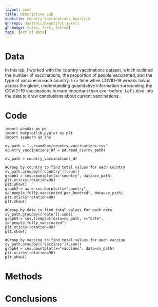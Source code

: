 ```yaml
---
layout: post
title: Descriptive Lab
subtitle: Country Vaccinations Analysis
gh-repo: daattali/beautiful-jekyll
gh-badge: [star, fork, follow]
tags: [Art of Data]
---
```


# Data

In this lab, I worked with the country vaccinations dataset, which outlined the number of vaccinations, the proportion of people vaccianted, and the type of vaccine in each country. In a time when COVID-19 wreaks havoc across the globe, understanding quantitative information surrounding the COVID-19 vaccinations is more important than ever before. Let's dive into the data to draw conclusions about current vaccinations.

# Code

    import pandas as pd
    import matplotlib.pyplot as plt
    import seaborn as sns

    cv_path = "../sandbox/country_vaccinations.csv"
    country_vaccinations_df = pd.read_csv(cv_path)

    cv_path = country_vaccinations_df

    #Group by country to find total values for each country
    cv_path.groupby(['country']).sum()
    graph1 = sns.countplot(x="country", data=cv_path)
    plt.xticks(rotation=90)
    plt.show()
    graph2 = ax = sns.barplot(x="country", y="people_fully_vaccinated_per_hundred", data=cv_path)
    plt.xticks(rotation=90)
    plt.show()

    #Group by date to find total values for each date
    cv_path.groupby(['date']).sum()
    graph3 = sns.lineplot(data=cv_path, x="date", y="people_fully_vaccinated")
    plt.xticks(rotation=90)
    plt.show()

    #Group by vaccine to find total values for each vaccine
    cv_path.groupby(['vaccines']).sum()
    graph4 = sns.countplot(x="vaccines", data=cv_path)
    plt.xticks(rotation=90)
    plt.show()

# Methods



# Conclusions